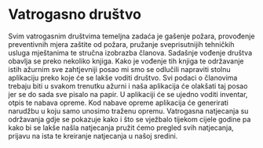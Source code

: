 # Vatrogasno društvo

Svim vatrogasnim društvima temeljna zadaća je gašenje požara, provođenje preventivnih mjera zaštite od požara, pružanje sveprisutnijih tehničkih usluga mještanima te stručna izobrazba članova. Sadašnje vođenje društva obavlja se preko nekoliko knjiga. Kako je vođenje tih knjiga te održavanje istih ažurnim sve zahtjevniji posao mi smo se odlučili napraviti stolnu aplikaciju preko koje će se lakše voditi društvo. Svi podaci o članovima trebaju biti u svakom trenutku ažurni i naša aplikacija će olakšati taj posao jer se do sada sve pisalo na papir. U aplikaciji će se ujedno voditi inventar, otpis te nabava opreme. Kod nabave opreme aplikacija će generirati narudžbu u koju samo unosimo traženu opremu. Vatrogasna natjecanja su održavanja gdje se pokazuje kako i što se vježbalo tijekom cijele godine pa kako bi se lakše našla natjecanja pružit ćemo pregled svih natjecanja, prijavu na ista te kreiranje natjecanja u našoj sredini. 
